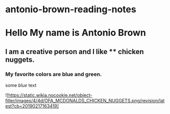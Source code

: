# antonio-brown-reading-notes
# Hello My name is Antonio Brown 
## I am a creative person and  I like ** chicken nuggets. 

### My favorite colors are blue and green. 

<span style="color:'0D98BA'">some *blue* text</span>


![https://static.wikia.nocookie.net/object-filler/images/4/4d/OFA_MCDONALDS_CHICKEN_NUGGETS.png/revision/latest?cb=20190217163419]
